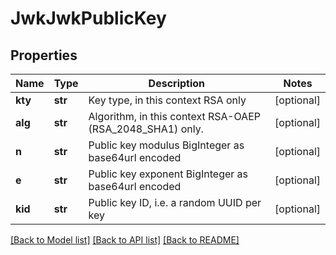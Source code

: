 # JwkJwkPublicKey

## Properties
Name | Type | Description | Notes
------------ | ------------- | ------------- | -------------
**kty** | **str** | Key type, in this context RSA only | [optional] 
**alg** | **str** | Algorithm, in this context RSA-OAEP (RSA_2048_SHA1) only. | [optional] 
**n** | **str** | Public key modulus BigInteger as base64url encoded | [optional] 
**e** | **str** | Public key exponent BigInteger as base64url encoded | [optional] 
**kid** | **str** | Public key ID, i.e. a random UUID per key | [optional] 

[[Back to Model list]](../README.md#documentation-for-models) [[Back to API list]](../README.md#documentation-for-api-endpoints) [[Back to README]](../README.md)


